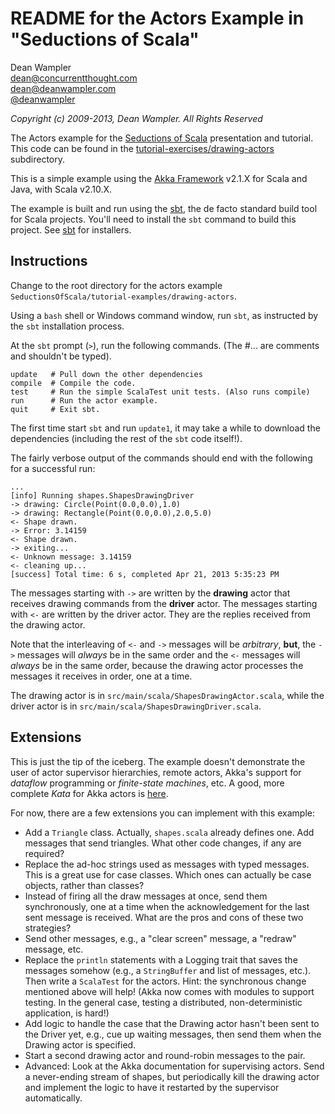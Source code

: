 # README for the Actors Example in "Seductions of Scala"

Dean Wampler<br/>
[dean@concurrentthought.com](mailto:dean@concurrentthought.com)<br/>
[dean@deanwampler.com](mailto:dean@deanwampler.com)<br/>
[@deanwampler](https://twitter.com/deanwampler)

*Copyright (c) 2009-2013, Dean Wampler. All Rights Reserved*

The Actors example for the [Seductions of Scala](https://github.com/deanwampler/Presentations/tree/master/SeductionsOfScala) presentation and tutorial. This code can be found in the [tutorial-exercises/drawing-actors](https://github.com/deanwampler/Presentations/tree/master/SeductionsOfScala/tutorial-exercises/drawing-actors) subdirectory.

This is a simple example using the [Akka Framework](http://akka.io) v2.1.X for Scala and Java, with Scala v2.10.X.

The example is built and run using the [sbt](http://www.scala-sbt.org/), the de facto standard build tool for Scala projects. You'll need to install the `sbt` command to build this project. See [sbt](http://www.scala-sbt.org/) for installers. 

## Instructions

Change to the root directory for the actors example `SeductionsOfScala/tutorial-examples/drawing-actors`. 

Using a `bash` shell or Windows command window, run `sbt`, as instructed by the `sbt` installation process.

At the `sbt` prompt (`>`), run the following commands. (The #... are comments and shouldn't be typed).

    update   # Pull down the other dependencies
    compile  # Compile the code.
    test     # Run the simple ScalaTest unit tests. (Also runs compile)
    run      # Run the actor example.
    quit     # Exit sbt.

The first time start `sbt` and run `update1`, it may take a while to download the dependencies (including the rest of the `sbt` code itself!). 

The fairly verbose output of the commands should end with the following for a successful run:

    ...
    [info] Running shapes.ShapesDrawingDriver
    -> drawing: Circle(Point(0.0,0.0),1.0)
    -> drawing: Rectangle(Point(0.0,0.0),2.0,5.0)
    <- Shape drawn.
    -> Error: 3.14159
    <- Shape drawn.
    -> exiting...
    <- Unknown message: 3.14159
    <- cleaning up...
    [success] Total time: 6 s, completed Apr 21, 2013 5:35:23 PM

The messages starting with `->` are written by the **drawing** actor that receives drawing commands from the **driver** actor. The messages starting with `<-` are written by the driver actor. They are the replies received from the drawing actor.

Note that the interleaving of `<-` and `->` messages will be *arbitrary*, **but**, the `->` messages will *always* be in the same order and the `<-` messages will *always* be in the same order, because the drawing actor processes the messages it receives in order, one at a time.

The drawing actor is in `src/main/scala/ShapesDrawingActor.scala`, while the driver actor is in `src/main/scala/ShapesDrawingDriver.scala`.

## Extensions

This is just the tip of the iceberg. The example doesn't demonstrate the user of actor supervisor hierarchies, remote actors, Akka's support for *dataflow* programming or *finite-state machines*, etc. A good, more complete *Kata* for Akka actors is [here](https://github.com/henrikengstrom/akka-meetup-sthlm).

For now, there are a few extensions you can implement with this example:

* Add a `Triangle` class. Actually, `shapes.scala` already defines one. Add messages that send triangles. What other code changes, if any are required?
* Replace the ad-hoc strings used as messages with typed messages. This is a great use for case classes. Which ones can actually be case objects, rather than classes?
* Instead of firing all the draw messages at once, send them synchronously, one at a time when the acknowledgement for the last sent message is received. What are the pros and cons of these two strategies? 
* Send other messages, e.g., a "clear screen" message, a "redraw" message, etc.
* Replace the `println` statements with a Logging trait that saves the messages somehow (e.g., a `StringBuffer` and list of messages, etc.). Then write a `ScalaTest` for the actors. Hint: the synchronous change mentioned above will help! (Akka now comes with modules to support testing. In the general case, testing a distributed, non-deterministic application, is hard!)
* Add logic to handle the case that the Drawing actor hasn't been sent to the Driver yet, e.g., cue up waiting messages, then send them when the Drawing actor is specified.
* Start a second drawing actor and round-robin messages to the pair.
* Advanced: Look at the Akka documentation for supervising actors. Send a never-ending stream of shapes, but periodically kill the drawing actor and implement the logic to have it restarted by the supervisor automatically. 

